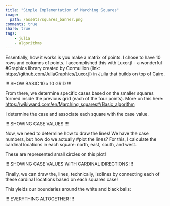 ```yaml
---
title: "Simple Implementation of Marching Squares"
image:
  path: /assets/squares_banner.png
comments: true
share: true
tags:
    - julia
    - algorithms
---
```


Essentially, how it works is you make a matrix of points. 
I chose to have 10 rows and columns of points. 
I accomplished this with Luxor.jl - a wonderful #Graphics library created by Cormullion (link: https://github.com/JuliaGraphics/Luxor.jl) in Julia that builds on top of Cairo.

!!! SHOW BASIC 10 x 10 GRID !!!

From there, we determine specific cases based on the smaller squares formed inside the previous grid (each of the four points).
More on this here: https://wikiwand.com/en/Marching_squares#/Basic_algorithm

I determine the case and associate each square with the case value.

!!! SHOWING CASE VALUES !!! 

Now, we need to determine how to draw the lines!
We have the case numbers, but how do we actually #plot the lines? 
For this, I calculate the cardinal locations in each square: north, east, south, and west.

These are represented small circles on this plot!

!!! SHOWING CASE VALUES WITH CARDINAL DIRECTIONS !!!

Finally, we can draw the, lines, technically, isolines by connecting each of these cardinal locations based on each squares case!

This yields our boundaries around the white and black balls:

!!! EVERYTHING ALTOGETHER !!!


